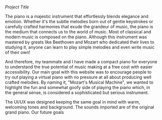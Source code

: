 *Project Title*

The piano is a majestic instrument that effortlessly blends elegance and emotion. Whether it's the subtle melodies born out of gentle keystrokes or carefully crafted harmonies that exude the grandeur of music, the piano is the medium that connects us to the world of music. Most of classical and modern music is composed on the piano. Although this instrument was mastered by greats like Beethoven and Mozart who dedicated their lives to studying it, anyone can learn to play simple melodies and even write music of their own!

And therefore, my teammate and I have made a compact piano for everyone to understand the true potential of music making at a free cost with easier accessibility. Our main goal with this website was to encourage people to try out playing a virtual piano with no pressure at all about producing well crafted melodies. By naming it, "Mozart's Musical Machine", we wanted to highlight the fun and somewhat goofy side of playing the piano which, in the general sense, is considered a sophisticated but serious instrument.

The UI/UX was designed keeping the same goal in mind with warm, welcoming tones and background. The sounds imported are of the original grand piano. 
Our future goals 
  

